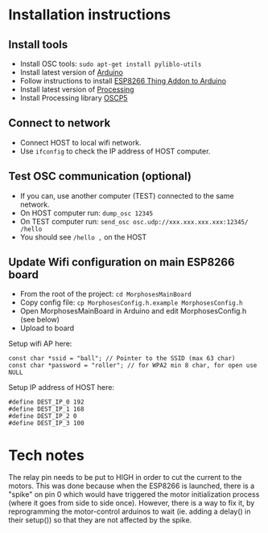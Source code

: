# Installation instructions

## Install tools

* Install OSC tools: ```sudo apt-get install pyliblo-utils```
* Install latest version of [Arduino](https://www.arduino.cc/en/Main/Software)
* Follow instructions to install [ESP8266 Thing Addon to Arduino](https://learn.sparkfun.com/tutorials/esp8266-thing-hookup-guide/installing-the-esp8266-arduino-addon)
* Install latest version of [Processing](https://processing.org/download/)
* Install Processing library [OSCP5](http://www.sojamo.de/libraries/oscP5/)

## Connect to network
* Connect HOST to local wifi network.
* Use ```ifconfig``` to check the IP address of HOST computer.

## Test OSC communication (optional)

* If you can, use another computer (TEST) connected to the same network.
* On HOST computer run: ```dump_osc 12345```
* On TEST computer run: ```send_osc osc.udp://xxx.xxx.xxx.xxx:12345/ /hello```
* You should see ```/hello ,``` on the HOST

## Update Wifi configuration on main ESP8266 board

* From the root of the project: ```cd MorphosesMainBoard```
* Copy config file: ```cp MorphosesConfig.h.example MorphosesConfig.h```
* Open MorphosesMainBoard in Arduino and edit MorphosesConfig.h (see below)
* Upload to board

Setup wifi AP here:
```
const char *ssid = "ball"; // Pointer to the SSID (max 63 char)
const char *password = "roller"; // for WPA2 min 8 char, for open use NULL
```

Setup IP address of HOST here:
```
#define DEST_IP_0 192
#define DEST_IP_1 168
#define DEST_IP_2 0
#define DEST_IP_3 100
```



# Tech notes

The relay pin needs to be put to HIGH in order to cut the current to the motors. This was done because when the ESP8266 is launched, there is a "spike" on pin 0 which would have triggered the motor initialization process (where it goes from side to side once). However, there is a way to fix it, by reprogramming the motor-control arduinos to wait (ie. adding a delay() in their setup()) so that they are not affected by the spike.

